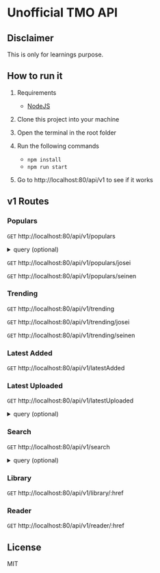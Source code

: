 # Unofficial TMO API

## Disclaimer
This is only for learnings purpose.

## How to run it
1. Requirements
    * [NodeJS](https://nodejs.org/es/)

2. Clone this project into your machine
3. Open the terminal in the root folder
4. Run the following commands
    * ```npm install```
    * ```npm run start```
5. Go to http://localhost:80/api/v1 to see if it works

## v1 Routes
### Populars
```GET``` http://localhost:80/api/v1/populars

<details>
    <summary>query (optional)</summary>
    
    page
</details>

```GET``` http://localhost:80/api/v1/populars/josei

```GET``` http://localhost:80/api/v1/populars/seinen

### Trending

```GET``` http://localhost:80/api/v1/trending

```GET``` http://localhost:80/api/v1/trending/josei

```GET``` http://localhost:80/api/v1/trending/seinen

### Latest Added

```GET``` http://localhost:80/api/v1/latestAdded


### Latest Uploaded

```GET``` http://localhost:80/api/v1/latestUploaded

<details>
    <summary>query (optional)</summary>
    
    page
</details>

### Search

```GET``` http://localhost:80/api/v1/search


<details>
    <summary>query (optional)</summary>
    
    page
    title
    orderBy
    orderDir
    filterBy
    type
    demography
    status
    translationStatus
    webcomic
    yonkoma
    amateur
    erotic
    genders
    excludeGenders
</details>

### Library
```GET``` http://localhost:80/api/v1/library/:href

### Reader
```GET``` http://localhost:80/api/v1/reader/:href

## License
MIT